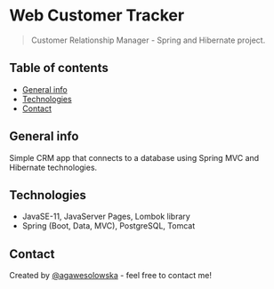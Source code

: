 # Web Customer Tracker
> Customer Relationship Manager - Spring and Hibernate project.

## Table of contents
* [General info](#general-info)
* [Technologies](#technologies)
* [Contact](#contact)

## General info
Simple CRM app that connects to a database using Spring MVC and Hibernate technologies.

## Technologies
* JavaSE-11, JavaServer Pages, Lombok library
* Spring (Boot, Data, MVC), PostgreSQL, Tomcat

## Contact
Created by [@agawesolowska](https://www.linkedin.com/in/agawesolowska/) - feel free to contact me!
